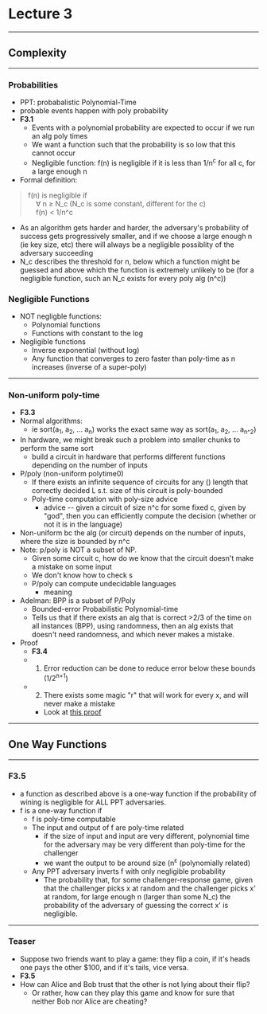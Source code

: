 <h1>Lecture 3</h1>

---

<h2>Complexity</h2>

---

<h3>Probabilities</h3>

  * PPT: probabalistic Polynomial-Time
  * probable events happen with poly probability
  * __F3.1__
      - Events with a polynomial probability are expected to occur if we run an alg poly times
      - We want a function such that the probability is so low that this cannot occur
      - Negligible function: f(n) is negligible if it is less than 1/n<sup>c</sup> for all c, for a large enough n
  * Formal definition:  

>f(n) is negligible if
  <br>&nbsp;&nbsp;&nbsp; &forall; n &ge; N_c  (N_c is some constant, different for the c)
  <br>&nbsp;&nbsp;&nbsp; f(n) &lt; 1/n^c

  * As an algorithm gets harder and harder, the adversary's probability of success gets progressively smaller, and if we choose a large enough n (ie key size, etc) there will always be a negligible possiblity of the adversary succeeding
  * N_c describes the threshold for n, below which a function might be guessed and above which the function is extremely unlikely to be (for a negligible function, such an N_c exists for every poly alg (n^c)) 

<h3>Negligible Functions</h3>

  * NOT negligble functions:
      - Polynomial functions
      - Functions with constant to the log
  * Negligible functions
      - Inverse exponential (without log)
      - Any function that converges to zero faster than poly-time as n increases (inverse of a super-poly)

---

<h3>Non-uniform poly-time</h3>
  
  * __F3.3__ 
  * Normal algorithms:
      - ie sort(a<sub>1</sub>, a<sub>2</sub>, ... a<sub>n</sub>) works the exact same way as sort(a<sub>1</sub>, a<sub>2</sub>, ... a<sub>n^2</sub>)
  * In hardware, we might break such a problem into smaller chunks to perform the same sort
      - build a circuit in hardware that performs different functions depending on the number of inputs
  * P/poly (non-uniform polytime0)
      - If there exists an infinite sequence of circuits for any () length that correctly decided L s.t. size of this circuit is poly-bounded
      - Poly-time computation with poly-size advice
          + advice -- given a circuit of size n^c for some fixed c, given by "god", then you can efficiently compute the decision (whether or not it is in the language)
  * Non-uniform bc the alg (or circuit) depends on the number of inputs, where the size is bounded by n^c
  * Note: p/poly is NOT a subset of NP.
      - Given some circuit c, how do we know that the circuit doesn't make a mistake on some input
      - We don't know how to check s
      - P/poly can compute undecidable languages
          + meaning
  * Adelman: BPP is a subset of P/Poly
      - Bounded-error Probabilistic Polynomial-time
      - Tells us that if there exists an alg that is correct >2/3 of the time on all instances (BPP), using randomness, then an alg exists that doesn't need randomness, and which never makes a mistake.
  * Proof
      - __F3.4__
      - 1. Error reduction can be done to reduce error below these bounds (1/2<sup>n+1</sup>)
      - 2. There exists some magic "r" that will work for every x, and will never make a mistake
          + Look at [this proof](https://cs.stanford.edu/~trevisan/cs254-10/lecture04.pdf)

---

<h2>One Way Functions</h2>

---

<h3><b>F3.5</b></h3>

  * a function as described above is a one-way function if the probability of wining is negligible for ALL PPT adversaries.
  * f is a one-way function if
      - f is poly-time computable
      - The input and output of f are poly-time related
          + if the size of input and input are very different, polynomial time for the adversary may be very different than poly-time for the challenger
          + we want the output to be around size (n<sup>&epsilon;</sup> (polynomially related)
      - Any PPT adversary inverts f with only negligible probability
          + The probability that, for some challenger-response game, given that the challenger picks x at random and the challenger picks x' at random, for large enough n (larger than some N_c) the probability of the adversary of guessing the correct x' is negligible.


---

<h3>Teaser</h3>

  * Suppose two friends want to play a game: they flip a coin, if it's heads one pays the other $100, and if it's tails, vice versa.
  * __F3.5__
  * How can Alice and Bob trust that the other is not lying about their flip?
      - Or rather, how can they play this game and know for sure that neither Bob nor Alice are cheating?
